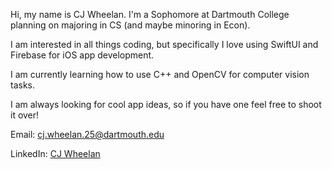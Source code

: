 Hi, my name is CJ Wheelan. I'm a Sophomore at Dartmouth College planning on majoring in CS (and maybe minoring in Econ).

I am interested in all things coding, but specifically I love using SwiftUI and Firebase for iOS app development.

I am currently learning how to use C++ and OpenCV for computer vision tasks.

I am always looking for cool app ideas, so if you have one feel free to shoot it over!

Email: [cj.wheelan.25@dartmouth.edu](mailto:cj.wheelan.25@dartmouth.edu)

LinkedIn: [CJ Wheelan](https://www.linkedin.com/in/cj-wheelan-710b81228)

<!---
CJWheelz/CJWheelz is a ✨ special ✨ repository because its `README.md` (this file) appears on your GitHub profile.
You can click the Preview link to take a look at your changes.
--->
